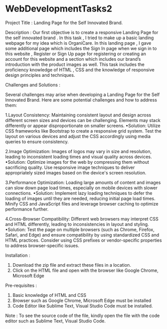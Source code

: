 # WebDevelopmentTasks2

Project Title :  Landing Page for the Self Innovated Brand.


Description :
	Our first objective is to create a responsive Landing Page for the self innovated brand . In this task , I tried to make up a basic landing webpage for my idea which is OrganiCare. In this landing page , I gave some additional page which includes the Sign In page when we sign in to this website , Register or  Sign Up page for registering or creating an account for this website and a section which includes our brand’s introduction with the product images as well. This task includes the proficiency knowledge of HTML , CSS and the knowledge of responsive design principles and techniques. 

Challenges  and  Solutions :

Several challenges may arise when developing a Landing Page for the Self Innovated Brand. Here are some potential challenges and how to address them:

1.Layout Consistency: Maintaining consistent layout and design across different screen sizes and devices can be challenging. Elements may stack differently or appear disproportionate on smaller screens.
	•Solution: Utilize CSS frameworks like Bootstrap to create a responsive grid system. Test the layout on various devices and adjust the CSS accordingly using media queries to ensure consistency.

2.Image Optimization: Images of logos may vary in size and resolution, leading to inconsistent loading times and visual quality across devices.
	•Solution: Optimize images for the web by compressing them without sacrificing quality. Use responsive image techniques to deliver appropriately sized images based on the device's screen resolution.

3.Performance Optimization: Loading large amounts of content and images can slow down page load times, especially on mobile devices with slower connections.
	•Solution: Implement lazy loading techniques to defer the loading of images until they are needed, reducing initial page load times. Minify CSS and JavaScript files and leverage browser caching to optimize performance further.

4.Cross-Browser Compatibility: Different web browsers may interpret CSS and HTML differently, leading to inconsistencies in layout and styling.
	•Solution: Test the page on multiple browsers (such as Chrome, Firefox, Safari, and Edge) and ensure compatibility by using standardized CSS and HTML practices. Consider using CSS prefixes or vendor-specific properties to address browser-specific issues.

Installation :

1. Download the zip file and extract these files in a location.
2. Click on the HTML file and open with the browser like Google Chrome, Microsoft Edge

Pre-requisites : 

1. Basic knowledge of HTML and CSS
2. Browser such as Google Chrome, Microsoft Edge must be installed
3. Code Editor like Sublime Text, Visual Studio Code must be installed.

Note : To see the source code of the file, kindly open the file with the code editor such as Sublime Text, Visual Studio Code.

